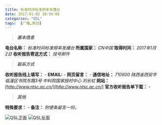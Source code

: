 ```yaml
---
title: 标准时间标准频率发播台
date: 2017-01-02 18:58:08
categories: "QSL"
tags:  [广播,原创]
---
```

> ***基本信息***

**电台名称：** *标准时间标准频率发播台*
**所属国家：** *CN中国*
**取得时间：** *2017年1月2日*
**收听报告寄送方式：** *挂号邮件*

<!--more-->

> ***联系方式***

**收听报告线上填写：** *-*
**EMAIL:** *-*
**网页留言：** *-*
**通信地址：** *710600 陕西省西安市临潼区书院东路3号 中科院国家授时中心 刘长虹*
**网站：** *[http://www.ntsc.ac.cn/](http://www.ntsc.ac.cn/)*
**官方收听报告单下载：** *-*

> ***其他***

**特殊要求：** *-*
**备注：** *附便条留言一份。*

![QSL正面](https://cdn-image.ibcl.us/QSL-BPM_20170102/1.jpg "QSL正面")
![QSL反面](https://cdn-image.ibcl.us/QSL-BPM_20170102/2.jpg "QSL反面")